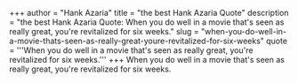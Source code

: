 +++
author = "Hank Azaria"
title = "the best Hank Azaria Quote"
description = "the best Hank Azaria Quote: When you do well in a movie that's seen as really great, you're revitalized for six weeks."
slug = "when-you-do-well-in-a-movie-thats-seen-as-really-great-youre-revitalized-for-six-weeks"
quote = '''When you do well in a movie that's seen as really great, you're revitalized for six weeks.'''
+++
When you do well in a movie that's seen as really great, you're revitalized for six weeks.
